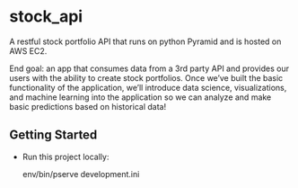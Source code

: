 stock_api
=========
 A restful stock portfolio API that runs on python Pyramid and is hosted on AWS EC2.

 End goal: an app that consumes data from a 3rd party API and provides our users with the ability to create stock portfolios. Once we’ve built the basic functionality of the application, we’ll introduce data science, visualizations, and machine learning into the application so we can analyze and make basic predictions based on historical data!



Getting Started
---------------

- Run this project locally:

    env/bin/pserve development.ini

